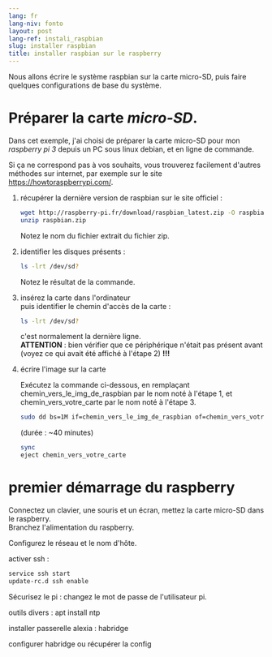 ```yaml
---
lang: fr
lang-niv: fonto
layout: post
lang-ref: instali_raspbian
slug: installer raspbian
title: installer raspbian sur le raspberry
---
```


Nous allons écrire le système raspbian sur la carte micro-SD, puis faire quelques configurations de base du système.


# Préparer la carte _micro-SD_.

Dans cet exemple, j'ai choisi de préparer la carte micro-SD pour mon _raspberry pi 3_ depuis un PC sous linux debian, et en ligne de commande.

Si ça ne correspond pas à vos souhaits, vous trouverez facilement d'autres méthodes sur internet, par exemple sur le site <https://howtoraspberrypi.com/>.

1.  récupérer la dernière version de raspbian sur le site officiel :

    ```bash
    wget http://raspberry-pi.fr/download/raspbian_latest.zip -O raspbian.zip
    unzip raspbian.zip
    ```
    Notez le nom du fichier extrait du fichier zip.

2.  identifier les disques présents :  

    ```bash
    ls -lrt /dev/sd?
    ```
	Notez le résultat de la commande.
3. insérez la carte dans l'ordinateur  
    puis identifier le chemin d'accès de la carte :
    
    ```bash
    ls -lrt /dev/sd?
    ```
	c'est normalement la dernière ligne.  
	**ATTENTION** : bien vérifier que ce périphérique n'était pas présent avant \(voyez ce qui avait été affiché à l'étape 2\) **!!!**

4. écrire l'image sur la carte

	Exécutez la commande ci-dessous, en remplaçant chemin_vers_le_img_de_raspbian par le nom noté à l'étape 1, et chemin_vers_votre_carte par le nom noté à l'étape 3.
	```bash
	sudo dd bs=1M if=chemin_vers_le_img_de_raspbian of=chemin_vers_votre_carte status=progress conv=fsync
	```
	(durée : ~40 minutes)
	
	```bash
	sync
	eject chemin_vers_votre_carte
	``` 


# premier démarrage du raspberry
Connectez un clavier, une souris et un écran, mettez la carte micro-SD dans le raspberry.  
Branchez l'alimentation du raspberry.

Configurez le réseau et le nom d'hôte.


activer ssh :

```bash
service ssh start
update-rc.d ssh enable
```

Sécurisez le pi :
changez le mot de passe de l'utilisateur pi.

outils divers :
apt install ntp




installer passerelle alexia : habridge

configurer habridge ou récupérer la config

